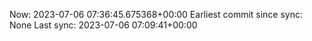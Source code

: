 Now: 2023-07-06 07:36:45.675368+00:00 Earliest commit since sync: None Last sync: 2023-07-06 07:09:41+00:00
